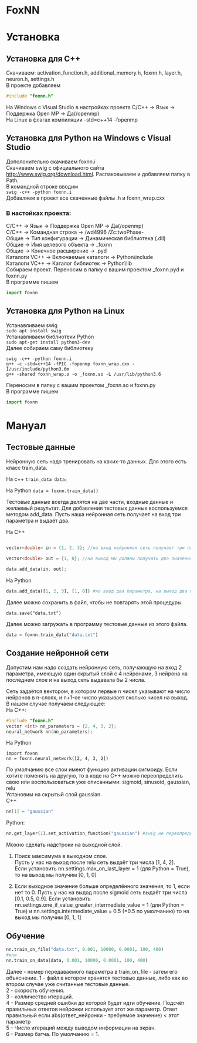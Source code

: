 # FoxNN

# Установка
## Установка для С++
Скачиваем:
activation_function.h, additional_memory.h, foxnn.h, layer.h, neuron.h, settings.h  
В проекте добавляем
```cpp
#include "foxnn.h"
```  
На Windows с Visual Studio в настройках проекта С/С++ -> Язык -> Поддержка Open MP -> Да(/openmp)  
На Linux в флагах компиляции -std=c++14 -fopenmp  

## Установка для Python на Windows с Visual Studio
Дополонительно скачиваем foxnn.i  
Скачиваем swig с официального сайта <http://www.swig.org/download.html>. Распаковываем и добавляем папку в Path.  
В командной строке вводим  
```swig -c++ -python foxnn.i```  
Добавляем в проект все скаченные файлы .h и foxnn_wrap.cxx  

### В настойках проекта:

С/С++ -> Язык -> Поддержка Open MP -> Да(/openmp)  
С/С++ -> Командная строка -> /wd4996 /Zc:twoPhase-  
Общие -> Тип конфигурации -> Динамическая библиотека (.dll)  
Общие -> Имя целевого объекта -> _foxnn  
Общие -> Конечное расширение -> .pyd  
Каталоги VC++ -> Включаемые каталоги -> Python\include  
Каталоги VC++ -> Каталог библиотек -> Python\lib  
Собираем проект. Переносим в папку с вашим проектом _foxnn.pyd и foxnn.py  
В программе пишем
```python
import foxnn
```

## Установка для Python на Linux

Устанавливаем swig  
```sudo apt install swig```  
Устанавливаем библиотеки Python  
```sudo apt-get install python3-dev```  
Далее собираем саму библиотеку  
```
swig -c++ -python foxnn.i
g++ -c -std=c++14 -fPIC -fopenmp foxnn_wrap.cxx -I/usr/include/python3.6m
g++ -shared foxnn_wrap.o -o _foxnn.so -L /usr/lib/python3.6
```  
Переносим в папку с вашим проектом _foxnn.so и foxnn.py  
В программе пишем
```python
import foxnn
```

# Мануал

## Тестовые данные

Нейронную сеть надо тренировать на каких-то данных. Для этого есть класс train_data. 

На с++ ```train_data data;```

На Python ```data = foxnn.train_data()```

Тестовые данные всегда делятся на две части, входные данные и желаемый результат. Для добавления тестовых данных воспользуемся методом add_data. Пусть наша нейронная сеть получает на вход три параметра и выдаёт два.

На С++

```cpp

vector<double> in = {1, 2, 3}; //на вход нейронная сеть получает три параметра
  
vector<double> out = {1, 0}; //на выход мы должны получить два значения

data.add_data(in, out);

```

На Python

```python
data.add_data([1, 2, 3], [1, 0]) #на вход два параметра, на выход два параметра
```

Далее можно сохранить в файл, чтобы не повтарять этой процедуры.

```data.save("data.txt")```

Далее можно загружать в программу тестовые данные из этого файла.

```python
data = foxnn.train_data("data.txt")
```

## Создание нейронной сети

Допустим нам надо создать нейронную сеть, получающую на вход 2 параметра, имеющую один скрытый слой с 4 нейронами, 3 нейрона на последнем слое и на выход сеть выдавала бы 2 числа. 

Сеть задаётся вектором, в котором первые n чисел указывают на число нейронов в n-слоях, и n+1-ое число указывает сколько чисел на выход.   
В нашем случае получаем следующее:  
На С++:
```cpp
#include "foxnn.h"
vector <int> nn_parameters = {2, 4, 3, 2};
neural_network nn(nn_parameters);
```
На Python
```
import foxnn
nn = foxnn.neural_network([2, 4, 3, 2])
```

По умолчанию все слои имеют функцию активации сигмоиду. Если хотите поменять на другую, то в коде на С++ можно переопределить свою или воспользоваться уже описанными: sigmoid, sinusoid, gaussian, relu  
Установим на скрытый слой gaussian.  
C++
```cpp
nn[1] = "gaussian"
```
Python:
```python
nn.get_layer(1).set_activation_function("gaussian") #swig не переопределяет [] и =
```
Можно сделать надстроки на выходной слой.
1. Поиск максимума в выходном слое.  
Пусть у нас на выход после relu сеть выдаёт три числа [1, 4, 2].  
Если установить nn.settings.max_on_last_layer = 1 (для Python = True), то на выход мы получим [0, 1, 0]

2. Если выходное значение больше определённого значения, то 1, если нет то 0.
Пусть у нас на выдод после sigmoid сеть выдаёт три числа [0.1, 0.5, 0.9].
Если установить nn.settings.one_if_value_greater_intermediate_value = 1 (для Python = True) и 
nn.settings.intermediate_value = 0.5 (=0.5 по умолчанию) то на выход мы получим [0, 1, 1]

## Обучение

```python
nn.train_on_file("data.txt", 0.001, 10000, 0.0001, 100, 400)
#или
nn.train_on_data(data, 0.001, 10000, 0.0001, 100, 400)
```
Далее - номер передаваемого параметра в train_on_file - затем его объяснение.
1 - файл в котором хранятся тестовые данные, либо как во втором случае уже считанные тестовые данные.  
2 - скорость обучения.  
3 - колличество итераций.  
4 - Размер средней ошибки до которой будет идти обучение. Подсчёт правильных ответов нейронки использует этот же параметр. Ответ правильный если abs(ответ_нейронки - требуемое значение) < этот параметр  
5 - Число итераций между выводом информации на экран.  
6 - Размер батча. По умолчанию = 1.

